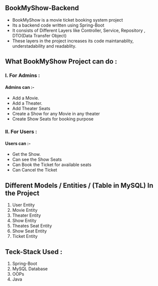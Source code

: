 ## BookMyShow-Backend
* BookMyShow is a movie ticket booking system project
* Its a backend code written using Spring-Boot 
* It consists of Different Layers like Controller, Service, Repository , DTO(Data Transfer Object) 
* These layers in the project increases its code maintanablity, understadability and readablity.


## What BookMyShow Project can do : 
### I. For Admins : 
#### Admins can :-
  * Add a Movie.
  * Add a Theater.
  * Add Theater Seats
  * Create a Show for any Movie in any theater 
  * Create Show Seats for booking purpose
### II. For Users :
 #### Users can :-
  * Get the Show.
  * Can see the Show Seats 
  * Can Book the Ticket for available seats
  * Can Cancel the Ticket


## Different Models / Entities / (Table in MySQL) In the Project
1. User Entity
2. Movie Entity
3. Theater Entity
4. Show Entity
5. Theates Seat Entity
6. Show Seat Entity
7. Ticket Entity

 
## Teck-Stack Used : 
1. Spring-Boot
2. MySQL Database
3. OOPs
4. Java
